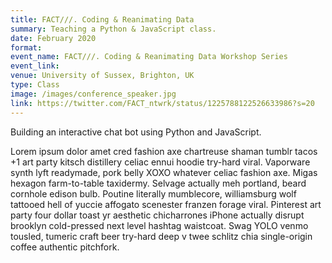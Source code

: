 ```yaml
---
title: FACT///. Coding & Reanimating Data
summary: Teaching a Python & JavaScript class.
date: February 2020
format: 
event_name: FACT///. Coding & Reanimating Data Workshop Series
event_link: 
venue: University of Sussex, Brighton, UK
type: Class
image: /images/conference_speaker.jpg
link: https://twitter.com/FACT_ntwrk/status/1225788122526633986?s=20
---
```

Building an interactive chat bot using Python and JavaScript.

Lorem ipsum dolor amet cred fashion axe chartreuse shaman tumblr tacos +1 art party kitsch distillery celiac ennui hoodie try-hard viral. Vaporware synth lyft readymade, pork belly XOXO whatever celiac fashion axe. Migas hexagon farm-to-table taxidermy. Selvage actually meh portland, beard cornhole edison bulb. Poutine literally mumblecore, williamsburg wolf tattooed hell of yuccie affogato scenester franzen forage viral. Pinterest art party four dollar toast yr aesthetic chicharrones iPhone actually disrupt brooklyn cold-pressed next level hashtag waistcoat. Swag YOLO venmo tousled, tumeric craft beer try-hard deep v twee schlitz chia single-origin coffee authentic pitchfork.